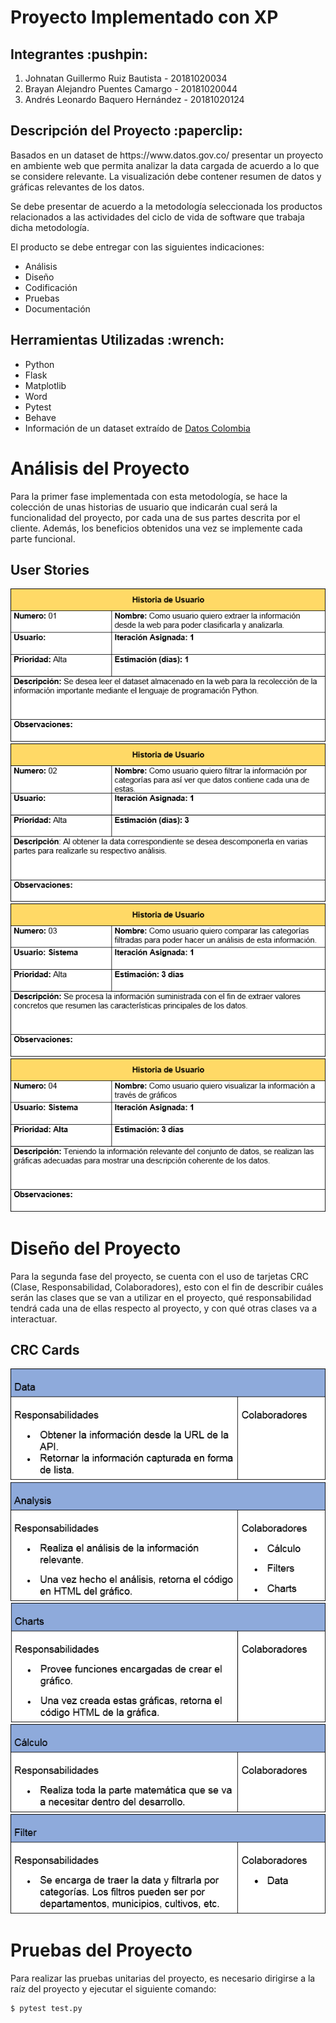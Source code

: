 # Proyecto Implementado con XP

<h2>Integrantes :pushpin:</h2>

<ol>
  <li>Johnatan Guillermo Ruiz Bautista - 20181020034</li>
  <li>Brayan Alejandro Puentes Camargo - 20181020044</li>
  <li>Andrés Leonardo Baquero Hernández - 20181020124</li>
</ol>

<h2>Descripción del Proyecto :paperclip:</h2>
<p>Basados en un dataset de https://www.datos.gov.co/ presentar un proyecto en ambiente web que permita analizar la data cargada de acuerdo a lo que se considere relevante. La visualización debe contener resumen de datos y gráficas relevantes de los datos.</p>
<p>Se debe presentar de acuerdo a la metodología seleccionada los productos relacionados a las actividades del ciclo de vida de software que trabaja dicha metodología.</p>
<p>El producto se debe entregar con las siguientes indicaciones:</p>
<ul>
    <li>Análisis</li>
    <li>Diseño</li>
    <li>Codificación</li>
    <li>Pruebas</li>
    <li>Documentación</li>
</ul>

<h2>Herramientas Utilizadas :wrench:</h2>
<ul>
  <li>Python</li>
  <li>Flask</li>
  <li>Matplotlib</li>
  <li>Word</li>
  <li>Pytest</li>
  <li>Behave</li>
  <li>Información de un dataset extraído de <a href="https://www.datos.gov.co">Datos Colombia</a></li>
</ul>

<h1>Análisis del Proyecto</h1>
<p>Para la primer fase implementada con esta metodología, se hace la colección de unas historias de usuario que indicarán cual será la funcionalidad del proyecto, por cada una de sus partes descrita por el cliente. Además, los beneficios obtenidos una vez se implemente cada parte funcional.</p>
<h2>User Stories</h2>
<p align='center'>
    <img src="./img/US_1.png">
    <img src="./img/US_2.png">
    <img src="./img/US_3.png">
    <img src="./img/US_4.png">
</p>

<h1>Diseño del Proyecto</h1>
<p>Para la segunda fase del proyecto, se cuenta con el uso de tarjetas CRC (Clase, Responsabilidad, Colaboradores), esto con el fin de describir cuáles serán las clases que se van a utilizar en el proyecto, qué responsabilidad tendrá cada una de ellas respecto al proyecto, y con qué otras clases va a interactuar.</p>
<h2>CRC Cards</h2>
<p align='center'>
    <img src="./img/CRC_1.png">
    <img src="./img/CRC_2.png">
    <img src="./img/CRC_3.png">
    <img src="./img/CRC_4.png">
    <img src="./img/CRC_5.png">
</p>

<h1>Pruebas del Proyecto</h1>
<p>Para realizar las pruebas unitarias del proyecto, es necesario dirigirse a la raíz del proyecto y ejecutar el siguiente comando:</p>

```bash
$ pytest test.py
```
 


